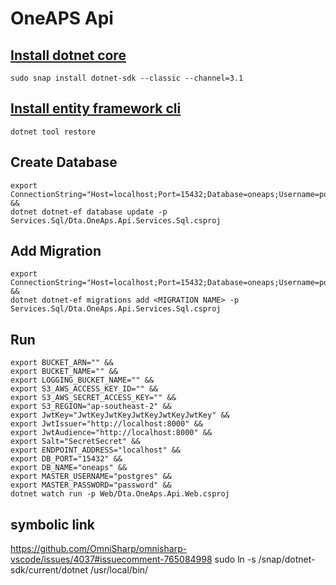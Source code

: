# OneAPS Api


## [Install dotnet core](https://docs.microsoft.com/en-us/dotnet/core/install/linux-snap#install-the-sdk)
```
sudo snap install dotnet-sdk --classic --channel=3.1
```

## [Install entity framework cli](https://docs.microsoft.com/en-us/ef/core/cli/)
```
dotnet tool restore
```

## Create Database
```
export ConnectionString="Host=localhost;Port=15432;Database=oneaps;Username=postgres;Password=password" &&
dotnet dotnet-ef database update -p Services.Sql/Dta.OneAps.Api.Services.Sql.csproj
```

## Add Migration
```
export ConnectionString="Host=localhost;Port=15432;Database=oneaps;Username=postgres;Password=password" &&
dotnet dotnet-ef migrations add <MIGRATION NAME> -p Services.Sql/Dta.OneAps.Api.Services.Sql.csproj
```

## Run
```
export BUCKET_ARN="" &&
export BUCKET_NAME="" &&
export LOGGING_BUCKET_NAME="" &&
export S3_AWS_ACCESS_KEY_ID="" &&
export S3_AWS_SECRET_ACCESS_KEY="" &&
export S3_REGION="ap-southeast-2" &&
export JwtKey="JwtKeyJwtKeyJwtKeyJwtKeyJwtKey" &&
export JwtIssuer="http://localhost:8000" &&
export JwtAudience="http://localhost:8000" &&
export Salt="SecretSecret" && 
export ENDPOINT_ADDRESS="localhost" &&
export DB_PORT="15432" &&
export DB_NAME="oneaps" &&
export MASTER_USERNAME="postgres" &&
export MASTER_PASSWORD="password" &&
dotnet watch run -p Web/Dta.OneAps.Api.Web.csproj
```


## symbolic link
https://github.com/OmniSharp/omnisharp-vscode/issues/4037#issuecomment-765084998
sudo ln -s /snap/dotnet-sdk/current/dotnet /usr/local/bin/

